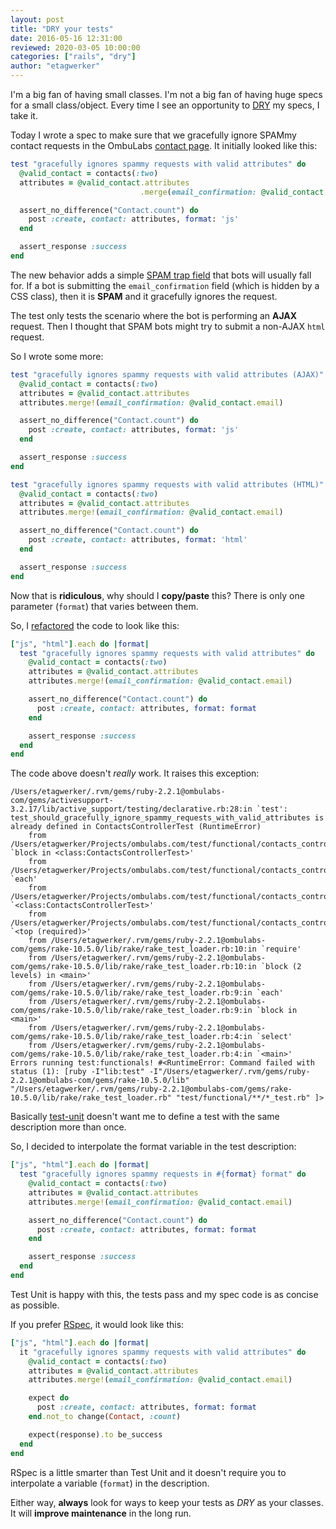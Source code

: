 ```yaml
---
layout: post
title: "DRY your tests"
date: 2016-05-16 12:31:00
reviewed: 2020-03-05 10:00:00
categories: ["rails", "dry"]
author: "etagwerker"
---
```


I'm a big fan of having small classes. I'm not a big fan of having huge specs for
a small class/object. Every time I see an opportunity to
[DRY](http://c2.com/cgi/wiki?DontRepeatYourself) my specs, I take it.

Today I wrote a spec to make sure that we gracefully ignore SPAMmy
contact requests in the OmbuLabs
[contact page](https://www.ombulabs.com/contact). It initially looked like this:

```ruby
test "gracefully ignores spammy requests with valid attributes" do
  @valid_contact = contacts(:two)
  attributes = @valid_contact.attributes
                             .merge(email_confirmation: @valid_contact.email)

  assert_no_difference("Contact.count") do
    post :create, contact: attributes, format: 'js'
  end

  assert_response :success
end
```

The new behavior adds a simple [SPAM trap field](http://www.sitepoint.com/easy-spam-prevention-using-hidden-form-fields/)
that bots will usually fall for.
If a bot is submitting the `email_confirmation` field (which is hidden by a CSS
class), then it is **SPAM** and it gracefully ignores the request.

<!--more-->

The test only tests the scenario where the bot is performing an **AJAX**
request. Then I thought that SPAM bots might try to submit a non-AJAX `html`
request.

So I wrote some more:

```ruby
test "gracefully ignores spammy requests with valid attributes (AJAX)" do
  @valid_contact = contacts(:two)
  attributes = @valid_contact.attributes
  attributes.merge!(email_confirmation: @valid_contact.email)

  assert_no_difference("Contact.count") do
    post :create, contact: attributes, format: 'js'
  end

  assert_response :success
end

test "gracefully ignores spammy requests with valid attributes (HTML)" do
  @valid_contact = contacts(:two)
  attributes = @valid_contact.attributes
  attributes.merge!(email_confirmation: @valid_contact.email)

  assert_no_difference("Contact.count") do
    post :create, contact: attributes, format: 'html'
  end

  assert_response :success
end
```

Now that is **ridiculous**, why should I **copy/paste** this? There is only one
parameter (`format`) that varies between them.

So, I [refactored](http://c2.com/cgi/wiki?RefactorMercilessly) the code to
look like this:

```ruby
["js", "html"].each do |format|
  test "gracefully ignores spammy requests with valid attributes" do
    @valid_contact = contacts(:two)
    attributes = @valid_contact.attributes
    attributes.merge!(email_confirmation: @valid_contact.email)

    assert_no_difference("Contact.count") do
      post :create, contact: attributes, format: format
    end

    assert_response :success
  end
end
```

The code above doesn't *really* work. It raises this exception:

    /Users/etagwerker/.rvm/gems/ruby-2.2.1@ombulabs-com/gems/activesupport-3.2.17/lib/active_support/testing/declarative.rb:28:in `test': test_should_gracefully_ignore_spammy_requests_with_valid_attributes is already defined in ContactsControllerTest (RuntimeError)
    	from /Users/etagwerker/Projects/ombulabs.com/test/functional/contacts_controller_test.rb:29:in `block in <class:ContactsControllerTest>'
    	from /Users/etagwerker/Projects/ombulabs.com/test/functional/contacts_controller_test.rb:28:in `each'
    	from /Users/etagwerker/Projects/ombulabs.com/test/functional/contacts_controller_test.rb:28:in `<class:ContactsControllerTest>'
    	from /Users/etagwerker/Projects/ombulabs.com/test/functional/contacts_controller_test.rb:3:in `<top (required)>'
    	from /Users/etagwerker/.rvm/gems/ruby-2.2.1@ombulabs-com/gems/rake-10.5.0/lib/rake/rake_test_loader.rb:10:in `require'
    	from /Users/etagwerker/.rvm/gems/ruby-2.2.1@ombulabs-com/gems/rake-10.5.0/lib/rake/rake_test_loader.rb:10:in `block (2 levels) in <main>'
    	from /Users/etagwerker/.rvm/gems/ruby-2.2.1@ombulabs-com/gems/rake-10.5.0/lib/rake/rake_test_loader.rb:9:in `each'
    	from /Users/etagwerker/.rvm/gems/ruby-2.2.1@ombulabs-com/gems/rake-10.5.0/lib/rake/rake_test_loader.rb:9:in `block in <main>'
    	from /Users/etagwerker/.rvm/gems/ruby-2.2.1@ombulabs-com/gems/rake-10.5.0/lib/rake/rake_test_loader.rb:4:in `select'
    	from /Users/etagwerker/.rvm/gems/ruby-2.2.1@ombulabs-com/gems/rake-10.5.0/lib/rake/rake_test_loader.rb:4:in `<main>'
    Errors running test:functionals! #<RuntimeError: Command failed with status (1): [ruby -I"lib:test" -I"/Users/etagwerker/.rvm/gems/ruby-2.2.1@ombulabs-com/gems/rake-10.5.0/lib" "/Users/etagwerker/.rvm/gems/ruby-2.2.1@ombulabs-com/gems/rake-10.5.0/lib/rake/rake_test_loader.rb" "test/functional/**/*_test.rb" ]>

Basically [test-unit](https://rubygems.org/gems/test-unit) doesn't want
me to define a test with the same description more than once.

So, I decided to interpolate the format variable in the test description:

```ruby
["js", "html"].each do |format|
  test "gracefully ignores spammy requests in #{format} format" do
    @valid_contact = contacts(:two)
    attributes = @valid_contact.attributes
    attributes.merge!(email_confirmation: @valid_contact.email)

    assert_no_difference("Contact.count") do
      post :create, contact: attributes, format: format
    end

    assert_response :success
  end
end
```

Test Unit is happy with this, the tests pass and my spec code is as concise as
possible.

If you prefer [RSpec](https://rubygems.org/gems/rspec), it would look like
this:

```ruby
["js", "html"].each do |format|
  it "gracefully ignores spammy requests with valid attributes" do
    @valid_contact = contacts(:two)
    attributes = @valid_contact.attributes
    attributes.merge!(email_confirmation: @valid_contact.email)

    expect do
      post :create, contact: attributes, format: format
    end.not_to change(Contact, :count)

    expect(response).to be_success
  end
end
```

RSpec is a little smarter than Test Unit and it doesn't require you to
interpolate a variable (`format`) in the description.

Either way, **always** look for ways to keep your tests as *DRY* as your
classes. It will **improve maintenance** in the long run.
